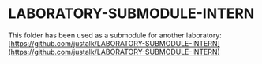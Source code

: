 # LABORATORY-SUBMODULE-INTERN

This folder has been used as a submodule for another laboratory:
[https://github.com/justalk/LABORATORY-SUBMODULE-INTERN](https://github.com/justalk/LABORATORY-SUBMODULE-INTERN)

